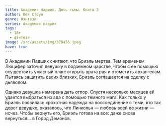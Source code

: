 ```yaml
---
title: Академия падших. Дочь тьмы. Книга 3
author: Лея Стоун
genre: Фэнтези
series: Академия падших
tags:
  - 18+
  - фэнтези
image: /src/assets/img/379456.jpeg
have: true
---
```

В Академии Падших считают, что Бриэль мертва. Тем временем Люцифер заточил девушку в подземном царстве, чтобы с ее помощью осуществить ужасный план: открыть врата рая и отомстить архангелам. Пытаясь защитить своих близких, Бриэль cоглашается на сделку с дьяволом.

Однако девушка намерена дать отпор. Спустя несколько месяцев ей удается выбраться из ада с помощью темного мага. Как только у Бриэль появилась крохотная надежда на воссоединение с теми, кто так дорог девушке, оказалось, что Линкольн — любовь всей ее жизни — исчез. Чтобы вернуть его, Бриэль готова на все: даже снова вернуться… в Город Демонов.
